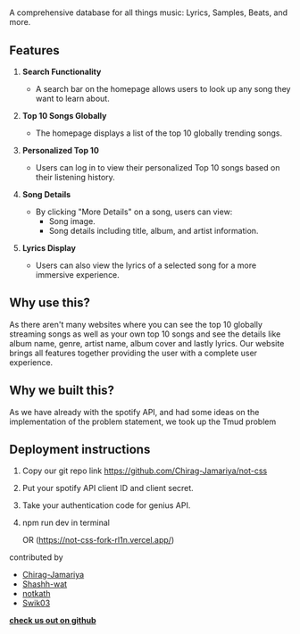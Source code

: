 # <Project title>

A comprehensive database for all things music: Lyrics, Samples, Beats, and more.

## Features

1. **Search Functionality**  
   - A search bar on the homepage allows users to look up any song they want to learn about.

2. **Top 10 Songs Globally**  
   - The homepage displays a list of the top 10 globally trending songs.

3. **Personalized Top 10**  
   - Users can log in to view their personalized Top 10 songs based on their listening history.

4. **Song Details**  
   - By clicking "More Details" on a song, users can view:
     - Song image.
     - Song details including title, album, and artist information.

5. **Lyrics Display**  
   - Users can also view the lyrics of a selected song for a more immersive experience.

## Why use this?
As there aren't many websites where you can see the top 10 globally streaming songs as well as your own top 10 songs and see the details like album name, genre, artist name, album cover and lastly lyrics. Our website brings all features together providing the user with a complete user experience.


## Why we built this?

As we have already with the spotify API, and had some ideas on the implementation of the problem statement, we took up the Tmud problem

## Deployment instructions
1. Copy our git repo link
https://github.com/Chirag-Jamariya/not-css
3. Put your spotify API client ID and client secret.
4. Take your authentication code for genius API.
5. npm run dev in terminal

   OR
(https://not-css-fork-rl1n.vercel.app/)



contributed by
- [Chirag-Jamariya](https://github.com/Chirag-Jamariya)
- [Shashh-wat](https://github.com/Shashh-wat)
- [notkath](https://github.com/notkath)
- [Swik03](https://github.com/Swik03)

**[check us out on github](https://github.com/Chirag-Jamariya/not-css)**
